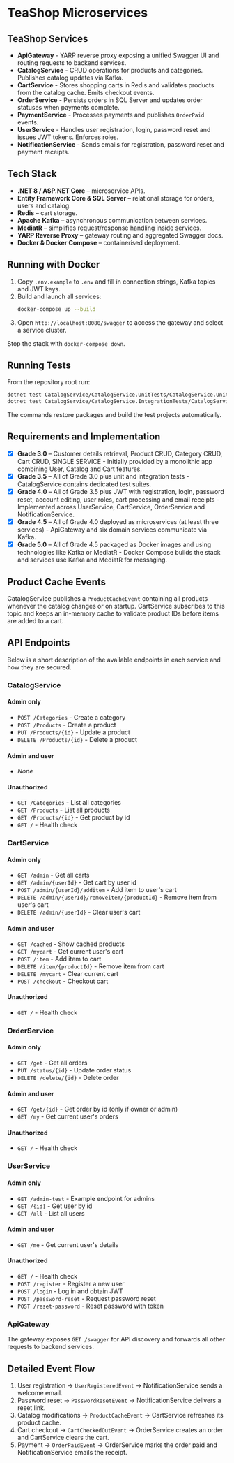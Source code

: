 # TeaShop Microservices

## TeaShop Services
- **ApiGateway** - YARP reverse proxy exposing a unified Swagger UI and routing requests to backend services.
- **CatalogService** - CRUD operations for products and categories. Publishes catalog updates via Kafka.
- **CartService** - Stores shopping carts in Redis and validates products from the catalog cache. Emits checkout events.
- **OrderService** - Persists orders in SQL Server and updates order statuses when payments complete.
- **PaymentService** - Processes payments and publishes `OrderPaid` events.
- **UserService** - Handles user registration, login, password reset and issues JWT tokens. Enforces roles.
- **NotificationService** - Sends emails for registration, password reset and payment receipts.

## Tech Stack
- **.NET 8 / ASP.NET Core** – microservice APIs.
- **Entity Framework Core & SQL Server** – relational storage for orders, users and catalog.
- **Redis** – cart storage.
- **Apache Kafka** – asynchronous communication between services.
- **MediatR** – simplifies request/response handling inside services.
- **YARP Reverse Proxy** – gateway routing and aggregated Swagger docs.
- **Docker & Docker Compose** – containerised deployment.

## Running with Docker
1. Copy `.env.example` to `.env` and fill in connection strings, Kafka topics and JWT keys.
2. Build and launch all services:
   ```bash
   docker-compose up --build
   ```
3. Open `http://localhost:8080/swagger` to access the gateway and select a service cluster.

Stop the stack with `docker-compose down`.

## Running Tests
From the repository root run:
```bash
dotnet test CatalogService/CatalogService.UnitTests/CatalogService.UnitTests.csproj
dotnet test CatalogService/CatalogService.IntegrationTests/CatalogService.IntegrationTests.csproj
```
The commands restore packages and build the test projects automatically.

## Requirements and Implementation
- [x] **Grade 3.0** – Customer details retrieval, Product CRUD, Category CRUD, Cart CRUD, SINGLE SERVICE - Initially provided by a monolithic app combining User, Catalog and Cart features.
- [x] **Grade 3.5** – All of Grade 3.0 plus unit and integration tests - CatalogService contains dedicated test suites.
- [x] **Grade 4.0** – All of Grade 3.5 plus JWT with registration, login, password reset, account editing, user roles, cart processing and email receipts - Implemented across UserService, CartService, OrderService and NotificationService.
- [x] **Grade 4.5** – All of Grade 4.0 deployed as microservices (at least three services) - ApiGateway and six domain services communicate via Kafka.
- [x] **Grade 5.0** – All of Grade 4.5 packaged as Docker images and using technologies like Kafka or MediatR - Docker Compose builds the stack and services use Kafka and MediatR for messaging.
## Product Cache Events
CatalogService publishes a `ProductCacheEvent` containing all products whenever the catalog changes or on startup. CartService subscribes to this topic and keeps an in-memory cache to validate product IDs before items are added to a cart.

## API Endpoints
Below is a short description of the available endpoints in each service and how they are secured.

### CatalogService
#### Admin only
- `POST /Categories` - Create a category
- `POST /Products` - Create a product
- `PUT /Products/{id}` - Update a product
- `DELETE /Products/{id}` - Delete a product

#### Admin and user
- _None_

#### Unauthorized
- `GET /Categories` - List all categories
- `GET /Products` - List all products
- `GET /Products/{id}` - Get product by id
- `GET /` - Health check

### CartService
#### Admin only
- `GET /admin` - Get all carts
- `GET /admin/{userId}` - Get cart by user id
- `POST /admin/{userId}/additem` - Add item to user's cart
- `DELETE /admin/{userId}/removeitem/{productId}` - Remove item from user's cart
- `DELETE /admin/{userId}` - Clear user's cart

#### Admin and user
- `GET /cached` - Show cached products
- `GET /mycart` - Get current user's cart
- `POST /item` - Add item to cart
- `DELETE /item/{productId}` - Remove item from cart
- `DELETE /mycart` - Clear current cart
- `POST /checkout` - Checkout cart

#### Unauthorized
- `GET /` - Health check

### OrderService
#### Admin only
- `GET /get` - Get all orders
- `PUT /status/{id}` - Update order status
- `DELETE /delete/{id}` - Delete order

#### Admin and user
- `GET /get/{id}` - Get order by id (only if owner or admin)
- `GET /my` - Get current user's orders

#### Unauthorized
- `GET /` - Health check

### UserService
#### Admin only
- `GET /admin-test` - Example endpoint for admins
- `GET /{id}` - Get user by id
- `GET /all` - List all users

#### Admin and user
- `GET /me` - Get current user's details

#### Unauthorized
- `GET /` - Health check
- `POST /register` - Register a new user
- `POST /login` - Log in and obtain JWT
- `POST /password-reset` - Request password reset
- `POST /reset-password` - Reset password with token

### ApiGateway
The gateway exposes `GET /swagger` for API discovery and forwards all other requests to backend services.

## Detailed Event Flow
1. User registration → `UserRegisteredEvent` → NotificationService sends a welcome email.
2. Password reset → `PasswordResetEvent` → NotificationService delivers a reset link.
3. Catalog modifications → `ProductCacheEvent` → CartService refreshes its product cache.
4. Cart checkout → `CartCheckedOutEvent` → OrderService creates an order and CartService clears the cart.
5. Payment → `OrderPaidEvent` → OrderService marks the order paid and NotificationService emails the receipt.
